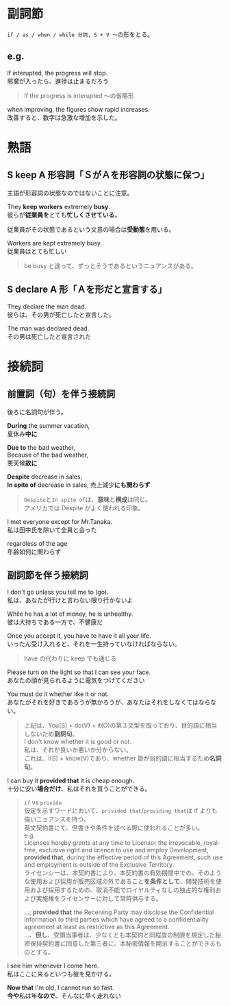 # 副詞節

`if / as / when / while 分詞, S + V ～`の形をとる。

## e.g.

If interupted, the progress will stop.  
邪魔が入ったら、進捗は止まるだろう

> If the progress is interupted ～の省略形

when improving, the figures show rapid increases.  
改善すると、数字は急激な増加を示した。

# 熟語

## S keep A 形容詞「ＳがＡを形容詞の状態に保つ」

主語が形容詞の状態なのではないことに注意。

They **keep workers** extremely **busy**.  
彼らが**従業員を**とても**忙しくさせている**。

従業員がその状態であるという文意の場合は**受動態**を用いる。

Workers are kept extremely busy.  
従業員はとても忙しい

> be busy と違って、ずっとそうであるというニュアンスがある。

## S declare A 形「Ａを形だと宣言する」

They declare the man dead.  
彼らは、その男が死亡したと宣言した。

The man was declared dead.  
その男は死亡したと宣言された

# 接続詞

## 前置詞（句）を伴う接続詞

後ろに名詞句が伴う。

**During** the summer vacation,  
夏休み**中に**

**Due to** the bad weather,  
Because of the bad weather,  
悪天候**故に**

**Despite** decrease in sales,  
**In spite of** decrease in sales,
売上減少**にも関わらず**

> `Despite`と`In spite of`は、**意味**と**構成**は同じ。  
> アメリカでは Despite がよく使われる印象。

I met everyone except for Mr.Tanaka.  
私は田中氏を除いて全員と会った

regardless of the age  
年齢如何に関わらず

## 副詞節を伴う接続詞

I don't go unless you tell me to (go).  
私は、あなたが行けと言わない限り行かないよ

While he has a lot of money, he is unhealthy.  
彼は大持ちである一方で、不健康だ

Once you accept it, you have to have it all your life.  
いったん受け入れると、それを一生持っていなければならない。

> have の代わりに keep でも通じる

Please turn on the light so that I can see your face.  
あなたの顔が見られるように電気をつけてください

You must do it whether like it or not.  
あなたがそれを好きであろうが無かろうが、あなたはそれをしなくてはならない。

> 上記は、You(S) + do(V) + it(O)の第３文型を取っており、目的語に相当しないため**副詞句**。  
> I don't know whether it is good or not.  
> 私は、それが良いか悪いか分からない。  
> これは、I(S) + know(V)であり、whether 節が目的語に相当するため**名詞句**。

I can buy it **provided that** it is cheap enough.  
十分に安い**場合だけ**、私はそれを買うことができる。

> `if` vs `provide`  
> 仮定を示すワードにおいて、`privided that`/`providing that`は if よりも強いニュアンスを持つ。  
> 英文契約書にて、但書きや条件を述べる際に使われることが多い。  
> e.g.  
> Licensee hereby grants at any time to Licensor the irrevocable, royal-free, exclusive right and licence to use and employ Development, **provided that**, during the effective period of this Agreement, such use and employment is outside of the Exclusive Territory.  
> ライセンシーは、本契約書により、本契約書の有効期間中での、そのような使用および採用が販売区域の外であること**を条件として**、開発技術を使用および採用するための、取消不能でロイヤルティなしの独占的な権利および実施権をライセンサーに対して常時供与する。
>
> ...; **provided that** the Receiving Party may disclose the Confidential Information to third parties which have agreed to a confidentiality agreement at least as restrictive as this Agreement.  
> ...、**但し**、受領当事者は、少なくとも本契約と同程度の制限を規定した秘密保持契約書に同意した第三者に、本秘密情報を開示することができるものとする。

I see him whenever I come here.  
私はここに来るといつも彼を見かける。

**Now that** I'm old, I cannot run so fast.  
**今や**私は年**なので**、そんなに早く走れない
